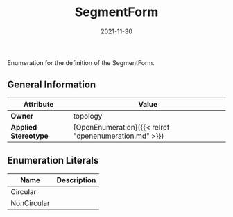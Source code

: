 ﻿---
title: SegmentForm
toc: false
type: specs
date: "2021-11-30"
draft: false
specification: VEC
version: 2.0.0-rc1
documentType: "Recommendation"
elementType: Class
classes:
  - SegmentForm
menu_name: vec-2.0.0-rc1
---
<p> Enumeration for the definition of the SegmentForm.      </p>

## General Information

| Attribute               | Value |
|-------------------------|-------|
| **Owner**               | topology |
| **Applied Stereotype**  | [OpenEnumeration]({{< relref "openenumeration.md" >}})<br/>  |

## Enumeration Literals
| Name          | **Description** |
|---------------|-----------------|
| Circular |  |
| NonCircular |  |
